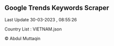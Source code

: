 

## Google Trends Keywords Scraper 
 
Last Update 30-03-2023 , 08:55:26

Country List :
VIETNAM.json



© Abdul Muttaqin 

